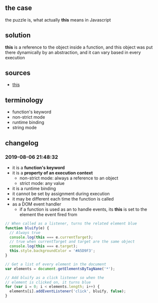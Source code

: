 ## the case	
the puzzle is, what actually **this** means in Javascript

## solution
**this** is a reference to the object inside a function, and this object was put there dynamically by an abstraction, and it can vary based in every execution

## sources
* [this](https://developer.mozilla.org/en-US/docs/Web/JavaScript/Reference/Operators/this)

## terminology
* function's keyword
* non-strict mode
* runtime binding
* string mode

## changelog
### 2019-08-06 21:48:32   
* it is a **function's keyword**
* it is a **property of an execution context**
    * non-strict mode: always a reference to an object
    * strict mode: any value
* it is a runtime binding
* it cannot be set by assignment during execution
* it may be different each time the function is called
* as a DOM event handler
    * if a function is used as an to handle events, its **this** is set to the element the event fired from

```js
// When called as a listener, turns the related element blue
function bluify(e) {
  // Always true
  console.log(this === e.currentTarget);
  // true when currentTarget and target are the same object
  console.log(this === e.target);
  this.style.backgroundColor = '#A5D9F3';
}

// Get a list of every element in the document
var elements = document.getElementsByTagName('*');

// Add bluify as a click listener so when the
// element is clicked on, it turns blue
for (var i = 0; i < elements.length; i++) {
  elements[i].addEventListener('click', bluify, false);
}
```